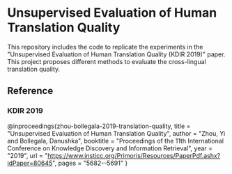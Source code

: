 # Unsupervised Evaluation of Human Translation Quality

This repository includes the code to replicate the experiments in the "Unsupervised Evaluation of Human Translation Quality (KDIR 2019)" paper.
This project proposes different methods to evaluate the cross-lingual translation quality.

## Reference
### KDIR 2019
@inproceedings{zhou-bollegala-2019-translation-quality,
    title = "Unsupervised Evaluation of Human Translation Quality",
    author = "Zhou, Yi  and Bollegala, Danushka",
    booktitle = "Proceedings of the 11th International Conference on Knowledge Discovery and Information Retrieval",
    year = "2019",
    url = "https://www.insticc.org/Primoris/Resources/PaperPdf.ashx?idPaper=80645",
    pages = "5682--5691"
}
